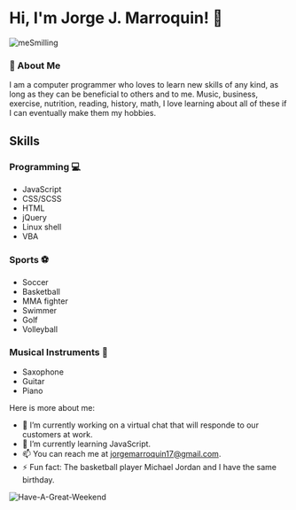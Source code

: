 
# Hi, I'm Jorge J. Marroquin! 👋 
  ![meSmilling](https://user-images.githubusercontent.com/70856584/132791280-8ec093dd-219f-4eb2-816e-f1a444f409b6.jpg)


### 🚀 About Me
I am a computer programmer who loves to learn new skills of any kind, as long as they can be beneficial to others and to me. Music, business, exercise, nutrition, reading, history, math, I love learning about all of these if I can eventually make them my hobbies.

  
## Skills
### Programming :computer:
- JavaScript
- CSS/SCSS
- HTML
- jQuery
- Linux shell
- VBA

### Sports :soccer:
- Soccer
- Basketball
- MMA fighter
- Swimmer
- Golf
- Volleyball

### Musical Instruments :saxophone:
- Saxophone
- Guitar
- Piano


Here is more about me:

- 🔭 I’m currently working on a virtual chat that will responde to our customers at work.
- 🌱 I’m currently learning JavaScript.
- 📫 You can reach me at jorgemarroquin17@gmail.com.
- ⚡ Fun fact: The basketball player Michael Jordan and I have the same birthday.

![Have-A-Great-Weekend](https://user-images.githubusercontent.com/70856584/132790226-4c63d026-1f5f-436d-8588-9dc12bf8d64a.jpg)




  
